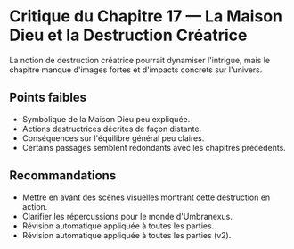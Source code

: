# Critique du Chapitre 17 — La Maison Dieu et la Destruction Créatrice

La notion de destruction créatrice pourrait dynamiser l'intrigue, mais le chapitre manque d'images fortes et d'impacts concrets sur l'univers.

## Points faibles
- Symbolique de la Maison Dieu peu expliquée.
- Actions destructrices décrites de façon distante.
- Conséquences sur l'équilibre général peu claires.
- Certains passages semblent redondants avec les chapitres précédents.

## Recommandations
- Mettre en avant des scènes visuelles montrant cette destruction en action.
- Clarifier les répercussions pour le monde d'Umbranexus.
- Révision automatique appliquée à toutes les parties.
- Révision automatique appliquée à toutes les parties (v2).
